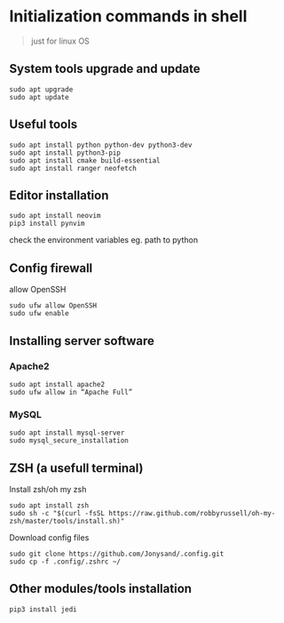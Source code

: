 # Initialization commands in shell
>just for linux OS

## System tools upgrade and update
```
sudo apt upgrade
sudo apt update
```

## Useful tools
```
sudo apt install python python-dev python3-dev
sudo apt install python3-pip
sudo apt install cmake build-essential
sudo apt install ranger neofetch
```

## Editor installation
```
sudo apt install neovim
pip3 install pynvim
```
check the environment variables eg. path to python

## Config firewall
allow OpenSSH
```
sudo ufw allow OpenSSH
sudo ufw enable
```

## Installing server software
### Apache2
```
sudo apt install apache2
sudo ufw allow in “Apache Full”
```
### MySQL
```
sudo apt install mysql-server
sudo mysql_secure_installation
```

## ZSH (a usefull terminal)
Install zsh/oh my zsh
```
sudo apt install zsh
sudo sh -c "$(curl -fsSL https://raw.github.com/robbyrussell/oh-my-zsh/master/tools/install.sh)"
```
Download config files
```
sudo git clone https://github.com/Jonysand/.config.git
sudo cp -f .config/.zshrc ~/
```

## Other modules/tools installation
```
pip3 install jedi
```


